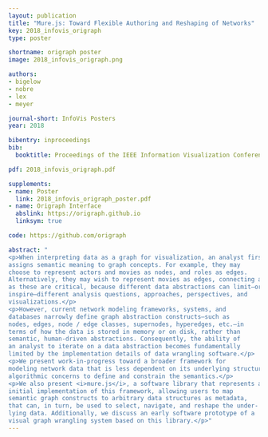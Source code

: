 ```yaml
---
layout: publication
title: "Mure.js: Toward Flexible Authoring and Reshaping of Networks"
key: 2018_infovis_origraph
type: poster

shortname: origraph poster
image: 2018_infovis_origraph.png

authors:
- bigelow
- nobre
- lex
- meyer

journal-short: InfoVis Posters
year: 2018

bibentry: inproceedings
bib:
  booktitle: Proceedings of the IEEE Information Visualization Conference - Posters (InfoVis)

pdf: 2018_infovis_origraph.pdf

supplements:
- name: Poster
  link: 2018_infovis_origraph_poster.pdf
- name: Origraph Interface
  abslink: https://origraph.github.io
  linksym: true

code: https://github.com/origraph

abstract: "
<p>When interpreting data as a graph for visualization, an analyst first
assigns semantic meaning to graph concepts. For example, they may
choose to represent actors and movies as nodes, and roles as edges.
Alternatively, they may wish to represent movies as edges, connecting actor nodes when they collaborate. Data abstraction choices such
as these are critical, because different data abstractions can limit—or
inspire—different analysis questions, approaches, perspectives, and
visualizations.</p>
<p>However, current network modeling frameworks, systems, and
databases narrowly define graph abstraction constructs—such as
nodes, edges, node / edge classes, supernodes, hyperedges, etc.—in
terms of how the data is stored in memory or on disk, rather than
semantic, human-driven abstractions. Consequently, the ability of
an analyst to iterate on a data abstraction becomes fundamentally
limited by the implementation details of data wrangling software.</p>
<p>We present work-in-progress toward a broader framework for
modeling network data that is less dependent on its underlying structure and storage. Our goal is to use semantic data abstraction <b>constructs</b> to inform how algorithms wrangle data, instead of allowing
algorithmic concerns to define and constrain the semantics.</p>
<p>We also present <i>mure.js</i>, a software library that represents an
initial implementation of this framework, allowing users to map
semantic graph constructs to arbitrary data structures as metadata,
that can, in turn, be used to select, navigate, and reshape the under-
lying data. Additionally, we discuss an early software prototype of a
visual graph wrangling system based on this library.</p>"
---
```

